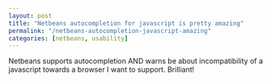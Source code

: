 ```yaml
---
layout: post
title: "Netbeans autocompletion for javascript is pretty amazing"
permalink: "/netbeans-autocompletion-javascript-amazing"
categories: [netbeans, usability]
---
```


Netbeans supports autocompletion AND warns be about incompatibility of a javascript towards a browser I want to support. Brilliant!
